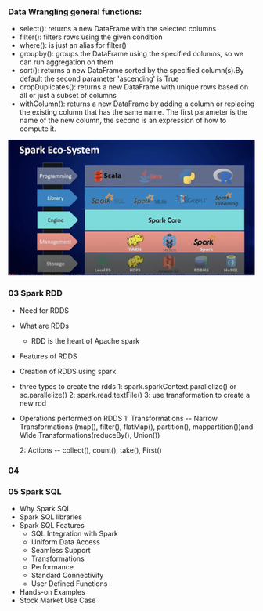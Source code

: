 ### Data Wrangling general functions:
* select(): returns a new DataFrame with the selected columns
* filter(): filters rows using the given condition
* where(): is just an alias for filter()
* groupby(): groups the DataFrame using the specified columns, so we can run aggregation on them
* sort(): returns a new DataFrame sorted by the specified column(s).By default the second parameter 'ascending' is True
* dropDuplicates(): returns a new DataFrame with unique rows based on all or just a subset of columns
* withColumn(): returns a new DataFrame by adding a column or replacing the existing column that has the same name. The first parameter is the name of the new column,
  the second is an expression of how to compute it.
  
![Spark Eco System](/sparkecosystem.png "Spark Eco System")

### 03 Spark RDD
* Need for RDDS
* What are RDDs
  * RDD is the heart of Apache spark
* Features of RDDS
* Creation of RDDS using spark
*  three types to create the rdds 
   1: spark.sparkContext.parallelize() or sc.parallelize()
   2: spark.read.textFile() 
   3: use transformation to create a new rdd
* Operations performed on RDDS
  1: Transformations -- Narrow Transformations (map(), filter(), flatMap(), partition(), mappartition())and Wide Transformations(reduceBy(), Union())
  
  2: Actions -- collect(), count(), take(), First()
### 04
### 05 Spark SQL
* Why Spark SQL
* Spark SQL libraries
* Spark SQL Features
  * SQL Integration with Spark
  * Uniform Data Access
  * Seamless Support
  * Transformations
  * Performance
  * Standard Connectivity
  * User Defined Functions
* Hands-on Examples
* Stock Market Use Case
